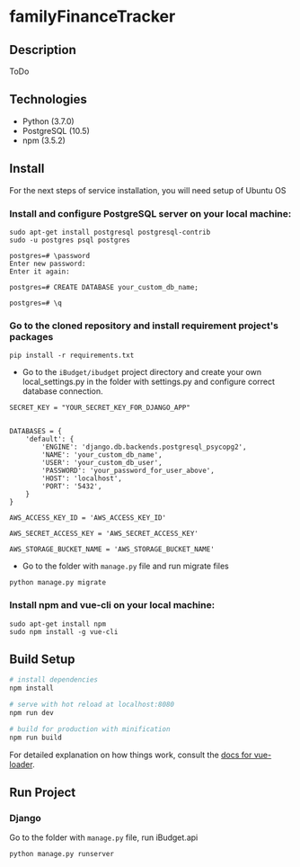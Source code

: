 # familyFinanceTracker


## Description
ToDo

## Technologies
* Python (3.7.0)
* PostgreSQL (10.5)
* npm (3.5.2)

## Install
For the next steps of service installation, you will need setup of Ubuntu OS


### Install and configure PostgreSQL server on your local machine:
```
sudo apt-get install postgresql postgresql-contrib
sudo -u postgres psql postgres

postgres=# \password
Enter new password:
Enter it again:

postgres=# CREATE DATABASE your_custom_db_name;

postgres=# \q
```


### Go to the cloned repository and install requirement project's packages
```
pip install -r requirements.txt
```

* Go to the `iBudget/ibudget` project directory and create your own local_settings.py in the folder with settings.py and configure correct database connection.
```
SECRET_KEY = "YOUR_SECRET_KEY_FOR_DJANGO_APP"


DATABASES = {
    'default': {
        'ENGINE': 'django.db.backends.postgresql_psycopg2',
        'NAME': 'your_custom_db_name',
        'USER': 'your_custom_db_user',
        'PASSWORD': 'your_password_for_user_above',
        'HOST': 'localhost',
        'PORT': '5432',
    }
}

AWS_ACCESS_KEY_ID = 'AWS_ACCESS_KEY_ID'

AWS_SECRET_ACCESS_KEY = 'AWS_SECRET_ACCESS_KEY'

AWS_STORAGE_BUCKET_NAME = 'AWS_STORAGE_BUCKET_NAME'
```


* Go to the folder with `manage.py` file and run migrate files
```
python manage.py migrate
```

### Install npm and vue-cli on your local machine:
```
sudo apt-get install npm
sudo npm install -g vue-cli 
```

## Build Setup

``` bash
# install dependencies
npm install

# serve with hot reload at localhost:8080
npm run dev

# build for production with minification
npm run build
```

For detailed explanation on how things work, consult the [docs for vue-loader](http://vuejs.github.io/vue-loader).

## Run Project

### Django
Go to the folder with `manage.py` file, run iBudget.api 
```
python manage.py runserver
```
